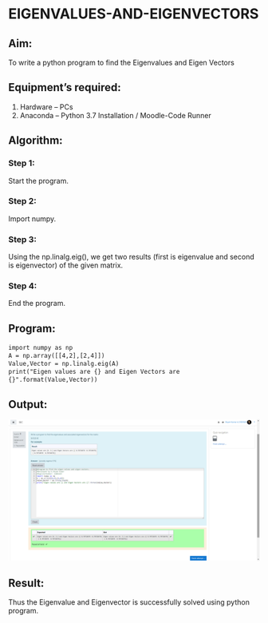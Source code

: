 # EIGENVALUES-AND-EIGENVECTORS
## Aim:
To write a python program to find the Eigenvalues and Eigen Vectors
## Equipment’s required:
1. 	Hardware – PCs
2. 	Anaconda – Python 3.7 Installation / Moodle-Code Runner
## Algorithm:
### Step 1:
Start the program. 
### Step 2: 
Import numpy.
### Step 3:
 Using the np.linalg.eig(),  we get two results (first is eigenvalue and second is eigenvector) of the given matrix.
### Step 4:
End the program. 

## Program:
~~~
import numpy as np
A = np.array([[4,2],[2,4]])
Value,Vector = np.linalg.eig(A)
print("Eigen values are {} and Eigen Vectors are {}".format(Value,Vector))
~~~

## Output:
![github logo](Screenshote.png)
## Result:
Thus the Eigenvalue and Eigenvector is successfully solved using python program.
